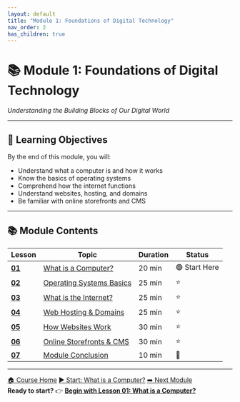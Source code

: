 ```yaml
---
layout: default
title: "Module 1: Foundations of Digital Technology"
nav_order: 2
has_children: true
---
```


<div class="course-navigation">
<h1>📚 Module 1: Foundations of Digital Technology</h1>
<p><em>Understanding the Building Blocks of Our Digital World</em></p>
</div>

---

## 🎯 **Learning Objectives**
By the end of this module, you will:
- Understand what a computer is and how it works
- Know the basics of operating systems
- Comprehend how the internet functions
- Understand websites, hosting, and domains
- Be familiar with online storefronts and CMS

---

## 📚 **Module Contents**

<table class="module-table">
<thead>
<tr>
<th>Lesson</th>
<th>Topic</th>
<th>Duration</th>
<th>Status</th>
</tr>
</thead>
<tbody>
<tr>
<td><strong><a href="what_is_a_computer.html">01</a></strong></td>
<td><a href="what_is_a_computer.html">What is a Computer?</a></td>
<td>20 min</td>
<td>🟢 Start Here</td>
</tr>
<tr>
<td><strong><a href="operating_systems.html">02</a></strong></td>
<td><a href="operating_systems.html">Operating Systems Basics</a></td>
<td>25 min</td>
<td>⭐</td>
</tr>
<tr>
<td><strong><a href="what_is_the_internet.html">03</a></strong></td>
<td><a href="what_is_the_internet.html">What is the Internet?</a></td>
<td>25 min</td>
<td>⭐</td>
</tr>
<tr>
<td><strong><a href="web_hosting_and_domains.html">04</a></strong></td>
<td><a href="web_hosting_and_domains.html">Web Hosting & Domains</a></td>
<td>25 min</td>
<td>⭐</td>
</tr>
<tr>
<td><strong><a href="how_websites_work.html">05</a></strong></td>
<td><a href="how_websites_work.html">How Websites Work</a></td>
<td>30 min</td>
<td>⭐</td>
</tr>
<tr>
<td><strong><a href="storefronts_and_cms.html">06</a></strong></td>
<td><a href="storefronts_and_cms.html">Online Storefronts & CMS</a></td>
<td>30 min</td>
<td>⭐</td>
</tr>
<tr>
<td><strong><a href="course_conclusion.html">07</a></strong></td>
<td><a href="course_conclusion.html">Module Conclusion</a></td>
<td>10 min</td>
<td>🎯</td>
</tr>
</tbody>
</table>

---

<div class="lesson-nav">
<a href="../README.html">🏠 Course Home</a>
<a href="what_is_a_computer.html">▶️ Start: What is a Computer?</a>
<a href="../02_digital_marketing_basics/">➡️ Next Module</a>
</div>

<div class="lesson-progress">
<strong>Ready to start?</strong> 👉 <strong><a href="what_is_a_computer.html">Begin with Lesson 01: What is a Computer?</a></strong>
</div>